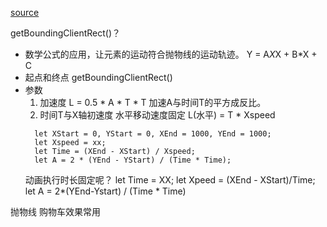 [source](https://github.com/bpesquet/thejsway/blob/master/manuscript/chapter19.md)

getBoundingClientRect()？


- 数学公式的应用，让元素的运动符合抛物线的运动轨迹。
  Y = A*X*X + B*X + C
- 起点和终点 getBoundingClientRect()
- 参数
  1. 加速度
    L = 0.5 * A * T * T 加速A与时间T的平方成反比。
  2. 时间T与X轴初速度
  水平移动速度固定 L(水平) = T * Xspeed
  ```
    let XStart = 0, YStart = 0, XEnd = 1000, YEnd = 1000;
    let Xspeed = xx;
    let Time = (XEnd - XStart) / Xspeed;
    let A = 2 * (YEnd - YStart) / (Time * Time);
  ```
  动画执行时长固定呢？
  let Time = XX;
  let Xpeed = (XEnd - XStart)/Time;
  let A = 2*(YEnd-Ystart) / (Time * Time)

抛物线 
购物车效果常用



